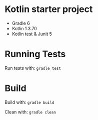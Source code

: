 # Kotlin starter project

* Gradle 6
* Kotlin 1.3.70
* Kotlin test & Junit 5

# Running Tests
Run tests with:
`gradle test`

# Build
Build with:
`gradle build`

Clean with:
`gradle clean`
